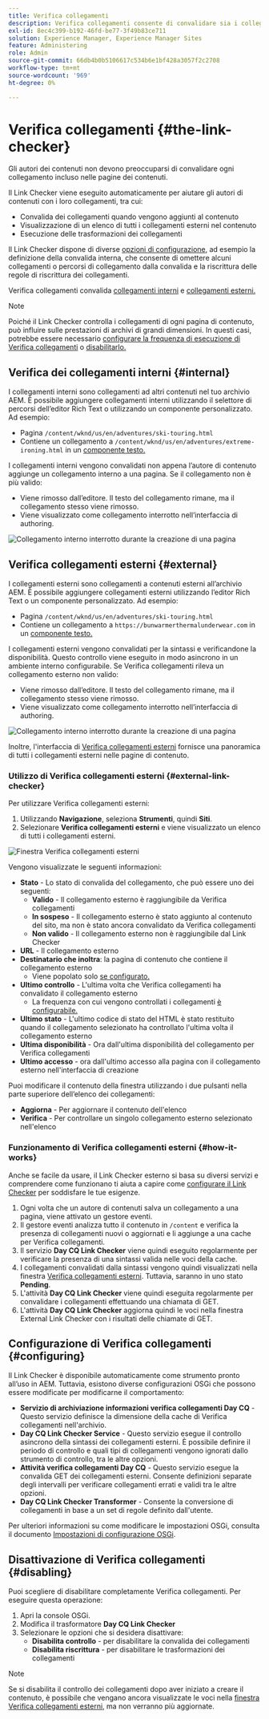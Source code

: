```yaml
---
title: Verifica collegamenti
description: Verifica collegamenti consente di convalidare sia i collegamenti interni che quelli esterni e di riscriverli.
exl-id: 8ec4c399-b192-46fd-be77-3f49b83ce711
solution: Experience Manager, Experience Manager Sites
feature: Administering
role: Admin
source-git-commit: 66db4b0b5106617c534b6e1bf428a3057f2c2708
workflow-type: tm+mt
source-wordcount: '969'
ht-degree: 0%

---
```


# Verifica collegamenti {#the-link-checker}

Gli autori dei contenuti non devono preoccuparsi di convalidare ogni collegamento incluso nelle pagine dei contenuti.

Il Link Checker viene eseguito automaticamente per aiutare gli autori di contenuti con i loro collegamenti, tra cui:

* Convalida dei collegamenti quando vengono aggiunti al contenuto
* Visualizzazione di un elenco di tutti i collegamenti esterni nel contenuto
* Esecuzione delle trasformazioni dei collegamenti

Il Link Checker dispone di diverse [opzioni di configurazione](#configuring), ad esempio la definizione della convalida interna, che consente di omettere alcuni collegamenti o percorsi di collegamento dalla convalida e la riscrittura delle regole di riscrittura dei collegamenti.

Verifica collegamenti convalida [collegamenti interni](#internal) e [collegamenti esterni.](#external)

>[!NOTE]
>
>Poiché il Link Checker controlla i collegamenti di ogni pagina di contenuto, può influire sulle prestazioni di archivi di grandi dimensioni. In questi casi, potrebbe essere necessario [configurare la frequenza di esecuzione di Verifica collegamenti](#configuring) o [disabilitarlo.](#disabling)

## Verifica dei collegamenti interni {#internal}

I collegamenti interni sono collegamenti ad altri contenuti nel tuo archivio AEM. È possibile aggiungere collegamenti interni utilizzando il selettore di percorsi dell’editor Rich Text o utilizzando un componente personalizzato. Ad esempio:

* Pagina `/content/wknd/us/en/adventures/ski-touring.html`
* Contiene un collegamento a `/content/wknd/us/en/adventures/extreme-ironing.html` in un [componente testo.](https://experienceleague.adobe.com/docs/experience-manager-core-components/using/components/text.html?lang=it)

I collegamenti interni vengono convalidati non appena l’autore di contenuto aggiunge un collegamento interno a una pagina. Se il collegamento non è più valido:

* Viene rimosso dall’editore. Il testo del collegamento rimane, ma il collegamento stesso viene rimosso.
* Viene visualizzato come collegamento interrotto nell’interfaccia di authoring.

![Collegamento interno interrotto durante la creazione di una pagina](assets/link-checker-invalid-link-internal.png)

## Verifica collegamenti esterni {#external}

I collegamenti esterni sono collegamenti a contenuti esterni all’archivio AEM. È possibile aggiungere collegamenti esterni utilizzando l’editor Rich Text o un componente personalizzato. Ad esempio:

* Pagina `/content/wknd/us/en/adventures/ski-touring.html`
* Contiene un collegamento a `https://bunwarmerthermalunderwear.com` in un [componente testo.](https://experienceleague.adobe.com/docs/experience-manager-core-components/using/components/text.html?lang=it)

I collegamenti esterni vengono convalidati per la sintassi e verificandone la disponibilità. Questo controllo viene eseguito in modo asincrono in un ambiente interno configurabile. Se Verifica collegamenti rileva un collegamento esterno non valido:

* Viene rimosso dall’editore. Il testo del collegamento rimane, ma il collegamento stesso viene rimosso.
* Viene visualizzato come collegamento interrotto nell’interfaccia di authoring.

![Collegamento interno interrotto durante la creazione di una pagina](assets/link-checker-invalid-link-external.png)

Inoltre, l&#39;interfaccia di [Verifica collegamenti esterni](#external-link-checker) fornisce una panoramica di tutti i collegamenti esterni nelle pagine di contenuto.

### Utilizzo di Verifica collegamenti esterni {#external-link-checker}

Per utilizzare Verifica collegamenti esterni:

1. Utilizzando **Navigazione**, seleziona **Strumenti**, quindi **Siti**.
1. Selezionare **Verifica collegamenti esterni** e viene visualizzato un elenco di tutti i collegamenti esterni.

![Finestra Verifica collegamenti esterni](assets/external-link-checker.png)

Vengono visualizzate le seguenti informazioni:

* **Stato** - Lo stato di convalida del collegamento, che può essere uno dei seguenti:
   * **Valido** - Il collegamento esterno è raggiungibile da Verifica collegamenti
   * **In sospeso** - Il collegamento esterno è stato aggiunto al contenuto del sito, ma non è stato ancora convalidato da Verifica collegamenti
   * **Non valido** - Il collegamento esterno non è raggiungibile dal Link Checker
* **URL** - Il collegamento esterno
* **Destinatario che inoltra**: la pagina di contenuto che contiene il collegamento esterno
   * Viene popolato solo [se configurato.](#configuring)
* **Ultimo controllo** - L&#39;ultima volta che Verifica collegamenti ha convalidato il collegamento esterno
   * La frequenza con cui vengono controllati i collegamenti [ è configurabile.](#configuring)
* **Ultimo stato** - L&#39;ultimo codice di stato del HTML è stato restituito quando il collegamento selezionato ha controllato l&#39;ultima volta il collegamento esterno
* **Ultima disponibilità** - Ora dall&#39;ultima disponibilità del collegamento per Verifica collegamenti
* **Ultimo accesso** - ora dall&#39;ultimo accesso alla pagina con il collegamento esterno nell&#39;interfaccia di creazione

Puoi modificare il contenuto della finestra utilizzando i due pulsanti nella parte superiore dell’elenco dei collegamenti:

* **Aggiorna** - Per aggiornare il contenuto dell&#39;elenco
* **Verifica** - Per controllare un singolo collegamento esterno selezionato nell&#39;elenco

### Funzionamento di Verifica collegamenti esterni {#how-it-works}

Anche se facile da usare, il Link Checker esterno si basa su diversi servizi e comprendere come funzionano ti aiuta a capire come [configurare il Link Checker](#configuring) per soddisfare le tue esigenze.

1. Ogni volta che un autore di contenuti salva un collegamento a una pagina, viene attivato un gestore eventi.
1. Il gestore eventi analizza tutto il contenuto in `/content` e verifica la presenza di collegamenti nuovi o aggiornati e li aggiunge a una cache per Verifica collegamenti.
1. Il servizio **Day CQ Link Checker** viene quindi eseguito regolarmente per verificare la presenza di una sintassi valida nelle voci della cache.
1. I collegamenti convalidati dalla sintassi vengono quindi visualizzati nella finestra [Verifica collegamenti esterni](#external-link-checker). Tuttavia, saranno in uno stato **Pending**.
1. L&#39;attività **Day CQ Link Checker** viene quindi eseguita regolarmente per convalidare i collegamenti effettuando una chiamata di GET.
1. L&#39;attività **Day CQ Link Checker** aggiorna quindi le voci nella finestra External Link Checker con i risultati delle chiamate di GET.

## Configurazione di Verifica collegamenti {#configuring}

Il Link Checker è disponibile automaticamente come strumento pronto all’uso in AEM. Tuttavia, esistono diverse configurazioni OSGi che possono essere modificate per modificarne il comportamento:

* **Servizio di archiviazione informazioni verifica collegamenti Day CQ** - Questo servizio definisce la dimensione della cache di Verifica collegamenti nell&#39;archivio.
* **Day CQ Link Checker Service** - Questo servizio esegue il controllo asincrono della sintassi dei collegamenti esterni. È possibile definire il periodo di controllo e quali tipi di collegamenti vengono ignorati dallo strumento di controllo, tra le altre opzioni.
* **Attività verifica collegamenti Day CQ** - Questo servizio esegue la convalida GET dei collegamenti esterni. Consente definizioni separate degli intervalli per verificare collegamenti errati e validi tra le altre opzioni.
* **Day CQ Link Checker Transformer** - Consente la conversione di collegamenti in base a un set di regole definito dall&#39;utente.

Per ulteriori informazioni su come modificare le impostazioni OSGi, consulta il documento [Impostazioni di configurazione OSGi](/help/sites-deploying/osgi-configuration-settings.md).

## Disattivazione di Verifica collegamenti {#disabling}

Puoi scegliere di disabilitare completamente Verifica collegamenti. Per eseguire questa operazione:

1. Apri la console OSGi.
1. Modifica il trasformatore **Day CQ Link Checker**
1. Selezionare le opzioni che si desidera disattivare:
   * **Disabilita controllo** - per disabilitare la convalida dei collegamenti
   * **Disabilita riscrittura** - per disabilitare le trasformazioni dei collegamenti

>[!NOTE]
>
>Se si disabilita il controllo dei collegamenti dopo aver iniziato a creare il contenuto, è possibile che vengano ancora visualizzate le voci nella [finestra Verifica collegamenti esterni](#external-link-checker), ma non verranno più aggiornate.

